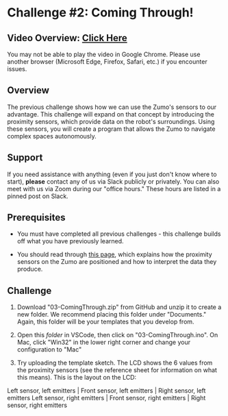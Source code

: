 # Challenge #2: Coming Through!

## Video Overview: [Click Here](https://example.com)

You may not be able to play the video in Google Chrome. Please use another browser (Microsoft Edge, Firefox, Safari, etc.) if you encounter issues.

## Overview

The previous challenge shows how we can use the Zumo's sensors to our advantage. This challenge will expand on that concept by introducing the proximity sensors, which provide data on the robot's surroundings. Using these sensors, you will create a program that allows the Zumo to navigate complex spaces autonomously.

## Support

If you need assistance with anything (even if you just don't know where to start), **please** contact any of us via Slack publicly or privately. You can also meet with us via Zoom during our "office hours." These hours are listed in a pinned post on Slack.

## Prerequisites

* You must have completed all previous challenges - this challenge builds off what you have previously learned.

* You should read through [this page](https://github.com/Mechanical-Advantage/Training2020/blob/development/03-ComingThrough/ProxSensors.md), which explains how the proximity sensors on the Zumo are positioned and how to interpret the data they produce.

## Challenge

1. Download "03-ComingThrough.zip" from GitHub and unzip it to create a new folder. We recommend placing this folder under "Documents." Again, this folder will be your templates that you develop from.

2. Open this *folder* in VSCode, then click on "03-ComingThrough.ino". On Mac, click "Win32" in the lower right corner and change your configuration to "Mac"

3. Try uploading the template sketch. The LCD shows the 6 values from the proximity sensors (see the reference sheet for information on what this means). This is the layout on the LCD:

Left sensor, left emitters | Front sensor, left emitters | Right sensor, left emitters
Left sensor, right emitters | Front sensor, right emitters | Right sensor, right emitters